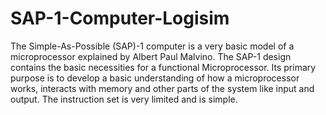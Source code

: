 # SAP-1-Computer-Logisim
The Simple-As-Possible (SAP)-1 computer is a very basic model of a microprocessor explained by Albert Paul Malvino. The SAP-1 design contains the basic necessities for a functional Microprocessor. Its primary purpose is to develop a basic understanding of how a microprocessor works, interacts with memory and other parts of the system like input and output. The instruction set is very limited and is simple.
